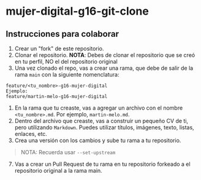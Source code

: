 # mujer-digital-g16-git-clone
## Instrucciones para colaborar
1. Crear un "fork" de este repositorio.
1. Clonar el repositorio. **NOTA**: Debes de clonar el repositorio que se creó en tu perfil, NO el del repositorio original
1. Una vez clonado el repo, vas a crear una rama, que debe de salir de la rama `main` con la siguiente nomenclatura: 
```
feature/<tu_nombre>-g16-mujer-digital
Ejemplo:
feature/martin-melo-g16-mujer-digital
```
1. En la rama que tu creaste, vas a agregar un archivo con el nombre `<tu_nombre>.md`. Por ejemplo, `martin-melo.md`.
1. Dentro del archivo que creaste, vas a construir un pequeño CV de ti, pero utilizando `Markdown`. Puedes utilizar títulos, imágenes, texto, listas, enlaces, etc.
1. Crea una versión con los cambios y sube tu rama a tu repositorio.
> NOTA: Recuerda usar `--set-upstream`
7. Vas a crear un Pull Request de tu rama en tu repositorio forkeado a el repositorio original a la rama main.
